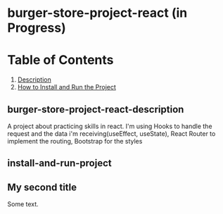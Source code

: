 # burger-store-project-react (in Progress)

# Table of Contents
1. [Description](#burger-store-project-react-description)
2. [How to Install and Run the Project](#install-and-run-project)


## burger-store-project-react-description
A project about practicing skills in react.
I'm using Hooks to handle the request and the data i'm receiving(useEffect, useState),
React Router to implement the routing,
Bootstrap for the styles 

## install-and-run-project


























## My second title
Some text.
